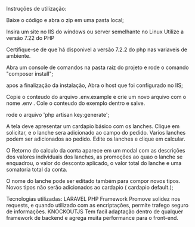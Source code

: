 Instruções de utilização:

Baixe o código e abra o zip em uma pasta local;

Insira um site no IIS do windows ou server semelhante no Linux
Utilize a versão 7.22 do PHP

Certifique-se de que´há disponivel a versão 7.2.2 do php nas variaveis de ambiente.

Abra um console de comandos na pasta raiz do projeto e rode o comando
"composer install";

apos a finalização da instalação, Abra o host que foi configurado no IIS;

Copie o conteudo do arquivo .env.example e crie um novo arquivo com o nome .env .
Cole o conteudo do exemplo dentro e salve.

rode o arquivo 'php artisan key:generate';


A tela deve apresentar um cardapio básico com os lanches.
Clique em solicitar, e o lanche sera adicionado ao campo do pedido.
Varios lanches podem ser adicionados ao pedido.
Edite os lanches e clique em calcular.

O Retorno do calculo da conta aparece em um modal com as descrições dos
valores individuais dos lanches, as promoções ao quao o lanche se enquadrou, o valor do
desconto aplicado, o valor total do lanche e uma somatoria total da conta.

O nome do lanche pode ser editado também para compor novos tipos.
	Novos tipos não serão adicionados ao cardapio ( cardapio default.);

Tecnologias utilizadas:
	LARAVEL PHP Framework
		Promove solidez nos requests, e quando utilizado com as encriptações, permite trafego seguro de informações.
	KNOCKOUTJS
		Tem facil adaptação dentro de qualquer framework de backend e agrega muita performance para o front-end.